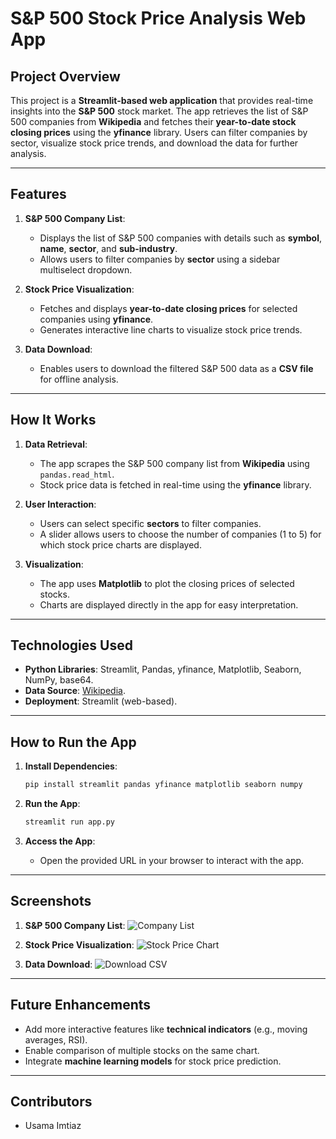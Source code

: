 # **S&P 500 Stock Price Analysis Web App**

## **Project Overview**
This project is a **Streamlit-based web application** that provides real-time insights into the **S&P 500** stock market. The app retrieves the list of S&P 500 companies from **Wikipedia** and fetches their **year-to-date stock closing prices** using the **yfinance** library. Users can filter companies by sector, visualize stock price trends, and download the data for further analysis.

---

## **Features**
1. **S&P 500 Company List**:
   - Displays the list of S&P 500 companies with details such as **symbol**, **name**, **sector**, and **sub-industry**.
   - Allows users to filter companies by **sector** using a sidebar multiselect dropdown.

2. **Stock Price Visualization**:
   - Fetches and displays **year-to-date closing prices** for selected companies using **yfinance**.
   - Generates interactive line charts to visualize stock price trends.

3. **Data Download**:
   - Enables users to download the filtered S&P 500 data as a **CSV file** for offline analysis.

---

## **How It Works**
1. **Data Retrieval**:
   - The app scrapes the S&P 500 company list from **Wikipedia** using `pandas.read_html`.
   - Stock price data is fetched in real-time using the **yfinance** library.

2. **User Interaction**:
   - Users can select specific **sectors** to filter companies.
   - A slider allows users to choose the number of companies (1 to 5) for which stock price charts are displayed.

3. **Visualization**:
   - The app uses **Matplotlib** to plot the closing prices of selected stocks.
   - Charts are displayed directly in the app for easy interpretation.

---

## **Technologies Used**
- **Python Libraries**: Streamlit, Pandas, yfinance, Matplotlib, Seaborn, NumPy, base64.
- **Data Source**: [Wikipedia](https://en.wikipedia.org/wiki/List_of_S%26P_500_companies).
- **Deployment**: Streamlit (web-based).

---

## **How to Run the App**
1. **Install Dependencies**:
   ```bash
   pip install streamlit pandas yfinance matplotlib seaborn numpy
   ```

2. **Run the App**:
   ```bash
   streamlit run app.py
   ```

3. **Access the App**:
   - Open the provided URL in your browser to interact with the app.

---

## **Screenshots**
1. **S&P 500 Company List**:
   ![Company List](screenshots/company_list.png)

2. **Stock Price Visualization**:
   ![Stock Price Chart](screenshots/stock_price_chart.png)

3. **Data Download**:
   ![Download CSV](screenshots/download_csv.png)

---

## **Future Enhancements**
- Add more interactive features like **technical indicators** (e.g., moving averages, RSI).
- Enable comparison of multiple stocks on the same chart.
- Integrate **machine learning models** for stock price prediction.

---

## **Contributors**
- Usama Imtiaz
